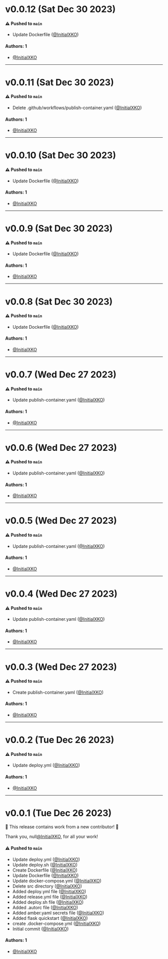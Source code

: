 # v0.0.12 (Sat Dec 30 2023)

#### ⚠️ Pushed to `main`

- Update Dockerfile ([@InitialXKO](https://github.com/InitialXKO))

#### Authors: 1

- [@InitialXKO](https://github.com/InitialXKO)

---

# v0.0.11 (Sat Dec 30 2023)

#### ⚠️ Pushed to `main`

- Delete .github/workflows/publish-container.yaml ([@InitialXKO](https://github.com/InitialXKO))

#### Authors: 1

- [@InitialXKO](https://github.com/InitialXKO)

---

# v0.0.10 (Sat Dec 30 2023)

#### ⚠️ Pushed to `main`

- Update Dockerfile ([@InitialXKO](https://github.com/InitialXKO))

#### Authors: 1

- [@InitialXKO](https://github.com/InitialXKO)

---

# v0.0.9 (Sat Dec 30 2023)

#### ⚠️ Pushed to `main`

- Update Dockerfile ([@InitialXKO](https://github.com/InitialXKO))

#### Authors: 1

- [@InitialXKO](https://github.com/InitialXKO)

---

# v0.0.8 (Sat Dec 30 2023)

#### ⚠️ Pushed to `main`

- Update Dockerfile ([@InitialXKO](https://github.com/InitialXKO))

#### Authors: 1

- [@InitialXKO](https://github.com/InitialXKO)

---

# v0.0.7 (Wed Dec 27 2023)

#### ⚠️ Pushed to `main`

- Update publish-container.yaml ([@InitialXKO](https://github.com/InitialXKO))

#### Authors: 1

- [@InitialXKO](https://github.com/InitialXKO)

---

# v0.0.6 (Wed Dec 27 2023)

#### ⚠️ Pushed to `main`

- Update publish-container.yaml ([@InitialXKO](https://github.com/InitialXKO))

#### Authors: 1

- [@InitialXKO](https://github.com/InitialXKO)

---

# v0.0.5 (Wed Dec 27 2023)

#### ⚠️ Pushed to `main`

- Update publish-container.yaml ([@InitialXKO](https://github.com/InitialXKO))

#### Authors: 1

- [@InitialXKO](https://github.com/InitialXKO)

---

# v0.0.4 (Wed Dec 27 2023)

#### ⚠️ Pushed to `main`

- Update publish-container.yaml ([@InitialXKO](https://github.com/InitialXKO))

#### Authors: 1

- [@InitialXKO](https://github.com/InitialXKO)

---

# v0.0.3 (Wed Dec 27 2023)

#### ⚠️ Pushed to `main`

- Create publish-container.yaml ([@InitialXKO](https://github.com/InitialXKO))

#### Authors: 1

- [@InitialXKO](https://github.com/InitialXKO)

---

# v0.0.2 (Tue Dec 26 2023)

#### ⚠️ Pushed to `main`

- Update deploy.yml ([@InitialXKO](https://github.com/InitialXKO))

#### Authors: 1

- [@InitialXKO](https://github.com/InitialXKO)

---

# v0.0.1 (Tue Dec 26 2023)

:tada: This release contains work from a new contributor! :tada:

Thank you, null[@InitialXKO](https://github.com/InitialXKO), for all your work!

#### ⚠️ Pushed to `main`

- Update deploy.yml ([@InitialXKO](https://github.com/InitialXKO))
- Update deploy.sh ([@InitialXKO](https://github.com/InitialXKO))
- Create Dockerfile ([@InitialXKO](https://github.com/InitialXKO))
- Update Dockerfile ([@InitialXKO](https://github.com/InitialXKO))
- Update docker-compose.yml ([@InitialXKO](https://github.com/InitialXKO))
- Delete src directory ([@InitialXKO](https://github.com/InitialXKO))
- Added deploy.yml file ([@InitialXKO](https://github.com/InitialXKO))
- Added release.yml file ([@InitialXKO](https://github.com/InitialXKO))
- Added deploy.sh file ([@InitialXKO](https://github.com/InitialXKO))
- Added .autorc file ([@InitialXKO](https://github.com/InitialXKO))
- Added amber.yaml secrets file ([@InitialXKO](https://github.com/InitialXKO))
- Added flask quickstart ([@InitialXKO](https://github.com/InitialXKO))
- create .docker-compose.yml ([@InitialXKO](https://github.com/InitialXKO))
- Initial commit ([@InitialXKO](https://github.com/InitialXKO))

#### Authors: 1

- [@InitialXKO](https://github.com/InitialXKO)
